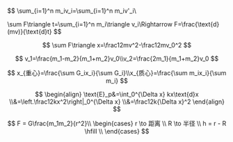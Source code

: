 $$
\sum_{i=1}^n m_iv_i=\sum_{i=1}^n m_iv'_i\\

\sum F\triangle t=\sum_{i=1}^n m_i\triangle v_i\Rightarrow F=\frac{\text{d}(mv)}{\text{d}t}
$$

$$
\sum F\triangle x=\frac12mv^2-\frac12mv_0^2
$$

$$
v_1=\frac{m_1-m_2}{m_1+m_2}v_0\\v_2=\frac{2m_1}{m_1+m_2}v_0
$$

$$
x_{重心}=\frac{\sum G_ix_i}{\sum G_i}\\x_{质心}=\frac{\sum m_ix_i}{\sum m_i}
$$

$$
\begin{align}
\text{E}_p&=\int_0^{\Delta  x} kx\text{d}x
\\&=\left.\frac12kx^2\right|_0^{\Delta  x}
\\&=\frac12k{\Delta  x}^2
\end{align}
$$

$$
F = G\frac{m_1m_2}{r^2}\\
 \begin{cases}
  r \to 距离 \\
  R \to 半径  \\
  h = r - R \hfill \\ 
\end{cases}
$$


